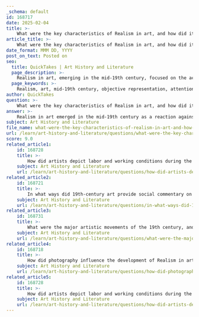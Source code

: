 ```yaml
---
_schema: default
id: 168717
date: 2025-02-04
title: >-
    What were the key characteristics of Realism in art, and how did it differ from Academic Painting?
article_title: >-
    What were the key characteristics of Realism in art, and how did it differ from Academic Painting?
date_format: MMM DD, YYYY
post_on_text: Posted on
seo:
  title: QuickTakes | Art History and Literature
  page_description: >-
    Realism in art, emerging in the mid-19th century, focused on the accurate and unembellished depiction of everyday life, contrasting with the idealized and formalized techniques of Academic painting, emphasizing authenticity and social commentary.
  page_keywords: >-
    Realism, art, mid-19th century, objective representation, attention to detail, ordinary people, social commentary, photographic accuracy, Academic painting, idealization, techniques, composition, historical themes, everyday life, social critique, industrialization
author: QuickTakes
question: >-
    What were the key characteristics of Realism in art, and how did it differ from Academic Painting?
answer: >-
    Realism in art emerged in the mid-19th century as a reaction against the idealized representations of subjects found in Romanticism and the formalized techniques of Academic painting. Here are the key characteristics of Realism and how it differs from Academic Painting:\n\n### Key Characteristics of Realism:\n1. **Objective Representation**: Realism focuses on the accurate depiction of everyday life without idealization. Artists aimed to portray subjects as they are, including their imperfections and details, rather than embellishing them.\n\n2. **Attention to Detail**: Realist artists emphasized accuracy and detail, often depicting ordinary life in a straightforward manner. This included a focus on the textures, colors, and lighting of the scenes they portrayed.\n\n3. **Focus on Ordinary People**: Unlike Academic painting, which often depicted historical, mythological, or religious subjects, Realism concentrated on the lives of common people, showcasing their struggles and daily activities.\n\n4. **Photographic Accuracy**: Realism sought to achieve a level of detail that resembled photographic representation, capturing the essence of contemporary subjects and settings.\n\n5. **Social Commentary**: Many Realist works included elements of social critique, reflecting the political and social issues of the time, such as the plight of the working class and the effects of industrialization.\n\n6. **Rough Appearance**: Realist art often had a rougher appearance compared to the polished finish of Academic painting, which contributed to its authenticity and directness.\n\n### Differences from Academic Painting:\n1. **Subject Matter**: Academic painting typically focused on grand historical, religious, or mythological themes, often idealizing the subjects. In contrast, Realism depicted the mundane aspects of everyday life and the experiences of ordinary people.\n\n2. **Idealization vs. Realism**: Academic artists often idealized their subjects, presenting them in a way that conformed to societal standards of beauty and virtue. Realist artists rejected this idealization, opting instead for a more truthful representation of their subjects.\n\n3. **Technique and Style**: Academic painting adhered to strict rules of composition, perspective, and technique, often resulting in highly polished works. Realism, however, embraced a more spontaneous and less formal approach, focusing on the raw and unembellished aspects of life.\n\n4. **Audience and Purpose**: Academic art was often created for wealthy patrons and institutions, aiming to please and conform to their tastes. Realism, on the other hand, sought to engage with broader social issues and resonate with the experiences of the general populace.\n\nIn summary, Realism marked a significant shift in the art world by prioritizing authenticity and the representation of everyday life, contrasting sharply with the idealized and formalized approach of Academic painting. This movement not only reflected the social changes of the time but also laid the groundwork for future artistic developments.
subject: Art History and Literature
file_name: what-were-the-key-characteristics-of-realism-in-art-and-how-did-it-differ-from-academic-painting.md
url: /learn/art-history-and-literature/questions/what-were-the-key-characteristics-of-realism-in-art-and-how-did-it-differ-from-academic-painting
score: 9.0
related_article1:
    id: 168728
    title: >-
        How did artists depict labor and working conditions during the Industrial Revolution?
    subject: Art History and Literature
    url: /learn/art-history-and-literature/questions/how-did-artists-depict-labor-and-working-conditions-during-the-industrial-revolution
related_article2:
    id: 168721
    title: >-
        In what ways did 19th-century art provide social commentary on labor and industrialization?
    subject: Art History and Literature
    url: /learn/art-history-and-literature/questions/in-what-ways-did-19thcentury-art-provide-social-commentary-on-labor-and-industrialization
related_article3:
    id: 168731
    title: >-
        What were the major artistic movements of the 19th century, and how did they reflect political and social changes?
    subject: Art History and Literature
    url: /learn/art-history-and-literature/questions/what-were-the-major-artistic-movements-of-the-19th-century-and-how-did-they-reflect-political-and-social-changes
related_article4:
    id: 168718
    title: >-
        How did photography influence the development of Realism in art?
    subject: Art History and Literature
    url: /learn/art-history-and-literature/questions/how-did-photography-influence-the-development-of-realism-in-art
related_article5:
    id: 168728
    title: >-
        How did artists depict labor and working conditions during the Industrial Revolution?
    subject: Art History and Literature
    url: /learn/art-history-and-literature/questions/how-did-artists-depict-labor-and-working-conditions-during-the-industrial-revolution
---
```


&nbsp;